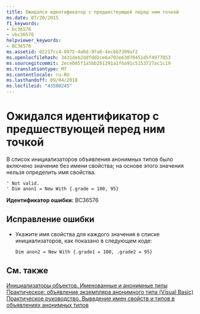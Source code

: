 ```yaml
---
title: Ожидался идентификатор с предшествующей перед ним точкой
ms.date: 07/20/2015
f1_keywords:
- bc36576
- vbc36576
helpviewer_keywords:
- BC36576
ms.assetid: 02217cc4-8972-4a6d-97a6-4ecbb7399af2
ms.openlocfilehash: 3431deb2ddfdd2ce6a702e63070451d5f4977853
ms.sourcegitcommit: 2eceb05f1a5bb261291a1f6a91c5153727ac1c19
ms.translationtype: MT
ms.contentlocale: ru-RU
ms.lasthandoff: 09/04/2018
ms.locfileid: "43508245"
---
```

# <a name="identifier-expected-preceded-with-a-period"></a>Ожидался идентификатор с предшествующей перед ним точкой
В список инициализаторов объявления анонимных типов было включено значение без имени свойства; на основе этого значения нельзя определить имя свойства.  
  
```  
' Not valid.  
' Dim anon1 = New With {.grade = 100, 95}  
```  
  
 **Идентификатор ошибки:** BC36576  
  
## <a name="to-correct-this-error"></a>Исправление ошибки  
  
-   Укажите имя свойства для каждого значения в списке инициализаторов, как показано в следующем коде:  
  
    ```  
    Dim anon2 = New With {.grade1 = 100, .grade2 = 95}  
    ```  
  
## <a name="see-also"></a>См. также  
 [Инициализаторы объектов. Именованные и анонимные типы](../../visual-basic/programming-guide/language-features/objects-and-classes/object-initializers-named-and-anonymous-types.md)  
 [Практическое: объявление экземпляра анонимного типа (Visual Basic)](https://msdn.microsoft.com/library/119f616c-9bcd-4731-ac00-4285be5959f7)  
 [Практическое руководство. Выведение имен свойств и типов в объявлениях анонимных типов](../../visual-basic/programming-guide/language-features/objects-and-classes/how-to-infer-property-names-and-types-in-anonymous-type-declarations.md)
